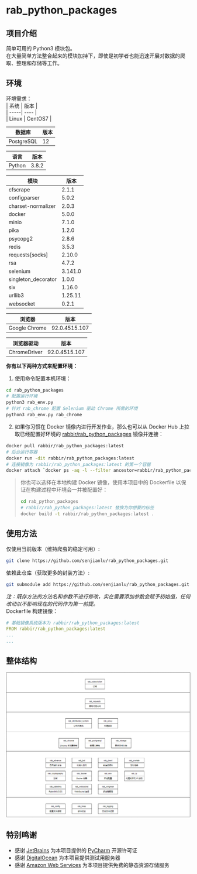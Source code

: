 # rab_python_packages

## 项目介绍  
简单可用的 Python3 模块包。  
在大量简单方法整合起来的模块加持下，即使是初学者也能迅速开展对数据的爬取、整理和存储等工作。  

## 环境
环境需求：  
| 系统 | 版本 |  
| -----| ---- |  
| Linux | CentOS7 |  

| 数据库 | 版本 |  
| -----| ---- |  
| PostgreSQL | 12 |  

| 语言 | 版本 |
| -----| ---- |  
| Python | 3.8.2 |  

| 模块 | 版本 |
| -----| ---- |  
| cfscrape | 2.1.1 |  
| configparser | 5.0.2 |  
| charset-normalizer | 2.0.3 |  
| docker | 5.0.0 |  
| minio | 7.1.0 |  
| pika | 1.2.0 |  
| psycopg2 | 2.8.6 |  
| redis | 3.5.3 |  
| requests[socks] | 2.10.0 |  
| rsa | 4.7.2 |  
| selenium | 3.141.0 |  
| singleton_decorator | 1.0.0 |  
| six | 1.16.0 |  
| urllib3 | 1.25.11 |  
| websocket | 0.2.1 |  

| 浏览器 | 版本 |  
| ----- | ----- |  
| Google Chrome | 92.0.4515.107 |  

| 浏览器驱动 | 版本 |  
| ----- | ----- |  
| ChromeDriver | 92.0.4515.107 |  

**你有以下两种方式来配置环境：**
1. 使用命令配置本机环境：
```bash
cd rab_python_packages
# 配置运行环境
python3 rab_env.py
# 针对 rab_chrome 配置 Selenium 驱动 Chrome 所需的环境
python3 rab_env.py rab_chrome
```
2. 如果你习惯在 Docker 镜像内进行开发作业，那么也可以从 Docker Hub 上拉取已经配置好环境的  [rabbir/rab_python_packages](https://hub.docker.com/r/rabbir/rab_python_packages) 镜像并连接：
```bash
docker pull rabbir/rab_python_packages:latest
# 后台运行容器
docker run -dit rabbir/rab_python_packages:latest
# 连接镜像为 rabbir/rab_python_packages:latest 的第一个容器
docker attach `docker ps -aq -l --filter ancestor=rabbir/rab_python_packages:latest`
```
> 你也可以选择在本地构建 Docker 镜像，使用本项目中的 Dockerfile 以保证在构建过程中环境会一并被配置好：
> ```bash
> cd rab_python_packages
> # rabbir/rab_python_packages:latest 替换为你想要的标签
> docker build -t rabbir/rab_python_packages:latest .
> ```

## 使用方法  
仅使用当前版本（维持爬虫的稳定可用）:  
```bash
git clone https://github.com/senjianlu/rab_python_packages.git
```
依赖此仓库（获取更多的封装方法）:
```bash
git submodule add https://github.com/senjianlu/rab_python_packages.git
```
*注：既存方法的方法名和参数不进行修改，实在需要添加参数会赋予初始值，任何改动以不影响现在的代码作为第一前提。*  
Dockerfile 构建镜像：
```yaml
# 基础镜像系统版本为 rabbir/rab_python_packages:latest
FROM rabbir/rab_python_packages:latest
...
...
```

## 整体结构
![rab_python_packages](https://raw.githubusercontent.com/senjianlu/imgs/master/20210920190810.png)

## 特别鸣谢
- 感谢 [JetBrains](https://www.jetbrains.com/) 为本项目提供的 [PyCharm](https://www.jetbrains.com/pycharm/) 开源许可证
- 感谢 [DigitalOcean](https://www.digitalocean.com/) 为本项目提供测试用服务器
- 感谢 [Amazon Web Services](https://aws.amazon.com/) 为本项目提供免费的静态资源存储服务
